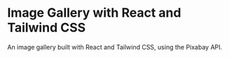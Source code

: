 # Image Gallery with React and Tailwind CSS

An image gallery built with React and Tailwind CSS, using the Pixabay API.

